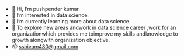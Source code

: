 - 👋 Hi, I’m pushpender kumar.
- 👀 I’m interested in data science.
- 🌱 I’m currently learning more about data science.
- 💞️ To explore new areas andwork in data science career ,work for an organizationwhich provides me toimprove my skills andknowledge to growth alongwith organization objective.
- 📫 sshivam480@gmail.com

<!---
pushp777/pushp777 is a ✨ special ✨ repository because its `README.md` (this file) appears on your GitHub profile.
You can click the Preview link to take a look at your changes.
--->
